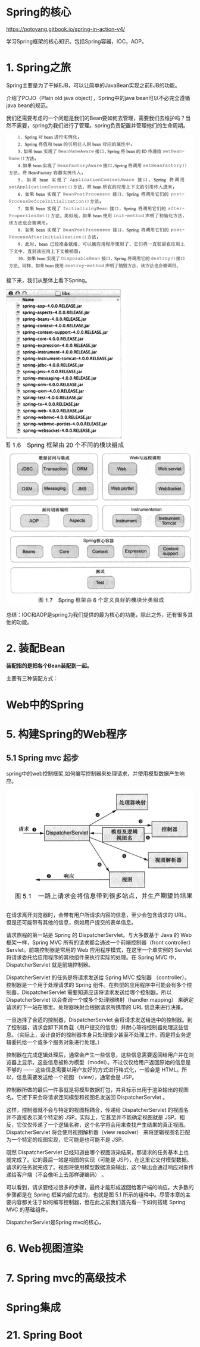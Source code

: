 # Spring的核心

https://potoyang.gitbook.io/spring-in-action-v4/

学习Spring框架的核心知识。包括Spring容器，IOC，AOP。

# 1. Spring之旅

Spring主要是为了干掉EJB，可以让简单的JavaBean实现之前EJB的功能。

介绍了POJO（Plain old java object），Spring中的java bean可以不必完全遵循java bean的规范。

我们还需要考虑的一个问题是我们的Bean要如何去管理，需要我们去维护吗？当然不需要，spring为我们进行了管理。spring负责配置并管理他们的生命周期。

![](img/20200207190844.png)

接下来，我们从整体上看下Spring。

<img src="img/20200207191800.png" style="zoom:50%;" />

<img src="img/20200207191831.png" style="zoom:50%;" />

总结：IOC和AOP是spring为我们提供的最为核心的功能，除此之外，还有很多其他的功能。

# 2. 装配Bean

**装配指的是把各个Bean装配到一起。**

主要有三种装配方式：



# Web中的Spring

# 5. 构建Spring的Web程序

## 5.1 Spring mvc 起步

spring中的web控制框架,如何编写控制器来处理请求，并使用模型数据产生响应。

![](img/20200207220503.png)

在请求离开浏览器时，会带有用户所请求内容的信息，至少会包含请求的 URL。但是还可能带有其他的信息，例如用户提交的表单信息。

请求旅程的第一站是 Spring 的 DispatcherServlet。与大多数基于 Java 的 Web 框架一样，Spring MVC 所有的请求都会通过一个前端控制器（front controller）Servlet。前端控制器是常用的 Web 应用程序模式，在这里一个单实例的 Servlet 将请求委托给应用程序的其他组件来执行实际的处理。在 Spring MVC 中，DispatcherServlet 就是前端控制器。

DispatcherServlet 的任务是将请求发送给 Spring MVC 控制器 （controller）。控制器是一个用于处理请求的 Spring 组件。在典型的应用程序中可能会有多个控制器，DispatcherServlet 需要知道应该将请求发送给哪个控制器。所以 DispatcherServlet 以会查询一个或多个处理器映射（handler mapping） 来确定请求的下一站在哪里。处理器映射会根据请求所携带的 URL 信息来进行决策。

一旦选择了合适的控制器，DispatcherServlet 会将请求发送给选中的控制器。到了控制器，请求会卸下其负载（用户提交的信息）并耐心等待控制器处理这些信息。（实际上，设计良好的控制器本身只处理很少甚至不处理工作，而是将业务逻辑委托给一个或多个服务对象进行处理。）

控制器在完成逻辑处理后，通常会产生一些信息，这些信息需要返回给用户并在浏览器上显示。这些信息被称为模型（model）。不过仅仅给用户返回原始的信息是不够的 —— 这些信息需要以用户友好的方式进行格式化，一般会是 HTML。所以，信息需要发送给一个视图 （view），通常会是 JSP。

控制器所做的最后一件事就是将模型数据打包，并且标示出用于渲染输出的视图名。它接下来会将请求连同模型和视图名发送回 DispatcherServlet 。

这样，控制器就不会与特定的视图相耦合，传递给 DispatcherServlet 的视图名并不直接表示某个特定的 JSP。实际上，它甚至并不能确定视图就是 JSP。相反，它仅仅传递了一个逻辑名称，这个名字将会用来查找产生结果的真正视图。DispatcherServlet 将会使用视图解析器（view resolver） 来将逻辑视图名匹配为一个特定的视图实现，它可能是也可能不是 JSP。

既然 DispatcherServlet 已经知道由哪个视图渲染结果，那请求的任务基本上也就完成了。它的最后一站是视图的实现（可能是 JSP），在这里它交付模型数据。请求的任务就完成了。视图将使用模型数据渲染输出，这个输出会通过响应对象传递给客户端（不会像听上去那样硬编码） 。

可以看到，请求要经过很多的步骤，最终才能形成返回给客户端的响应。大多数的步骤都是在 Spring 框架内部完成的，也就是图 5.1 所示的组件中。尽管本章的主要内容都关注于如何编写控制器，但在此之前我们首先看一下如何搭建 Spring MVC 的基础组件。



DispatcherServlet是Spring mvc的核心，

# 6. Web视图渲染



# 7. Spring mvc的高级技术



# Spring集成

# 21. Spring Boot





